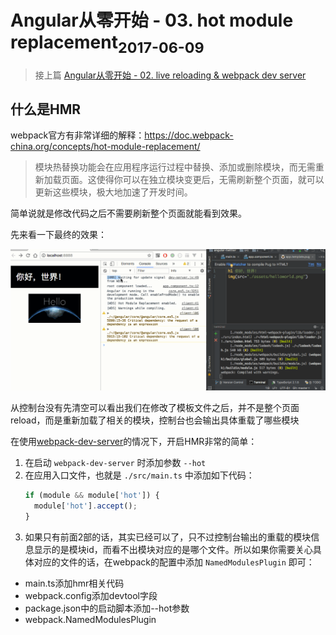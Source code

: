 <h1>Angular从零开始 - 03. hot module replacement<sub>2017-06-09</sub></h1>

> 接上篇 [Angular从零开始 - 02. live reloading & webpack dev server](./AngularE4BB8EE99BB6E5BC80E5A78B---02--live-reloading---webpack-dev-server)

## 什么是HMR

webpack官方有非常详细的解释：<https://doc.webpack-china.org/concepts/hot-module-replacement/>

> 模块热替换功能会在应用程序运行过程中替换、添加或删除模块，而无需重新加载页面。这使得你可以在独立模块变更后，无需刷新整个页面，就可以更新这些模块，极大地加速了开发时间。

简单说就是修改代码之后不需要刷新整个页面就能看到效果。

先来看一下最终的效果：

![hmr](../assets/hmr.gif)

从控制台没有先清空可以看出我们在修改了模板文件之后，并不是整个页面reload，而是重新加载了相关的模块，控制台也会输出具体重载了哪些模块

在使用[webpack-dev-server](./AngularE4BB8EE99BB6E5BC80E5A78B---02--live-reloading---webpack-dev-server)的情况下，开启HMR非常的简单：

1. 在启动 `webpack-dev-server` 时添加参数 `--hot`
1. 在应用入口文件，也就是 `./src/main.ts` 中添加如下代码：
    ```javascript
    if (module && module['hot']) {
      module['hot'].accept();
    }
    ```
1. 如果只有前面2部的话，其实已经可以了，只不过控制台输出的重载的模块信息显示的是模块id，而看不出模块对应的是哪个文件。所以如果你需要关心具体对应的文件的话，在webpack的配置中添加 `NamedModulesPlugin` 即可：   

- main.ts添加hmr相关代码
- webpack.config添加devtool字段
- package.json中的启动脚本添加--hot参数
- webpack.NamedModulesPlugin